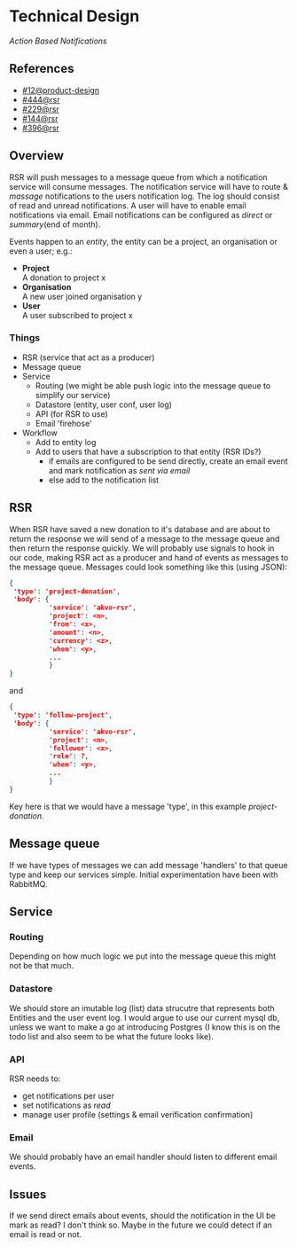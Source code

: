 # Technical Design
*Action Based Notifications*

## References
- [#12@product-design](https://github.com/akvo/akvo-product-design/issues/12)
- [#444@rsr](https://github.com/akvo/akvo-rsr/issues/444)
- [#229@rsr](https://github.com/akvo/akvo-rsr/issues/229)
- [#144@rsr](https://github.com/akvo/akvo-rsr/issues/144)
- [#396@rsr](https://github.com/akvo/akvo-rsr/issues/396)


## Overview
RSR will push messages to a message queue from which a notification service will consume messages. The notification service will have to route & *massage* notifications to the users notification log. The log should consist of read and unread notifications. A user will have to enable email notifications via email. Email notifications can be configured as *direct* or *summary*(end of month).

Events happen to an *entity*, the entity can be a project, an organisation or even a user; e.g.: 

- **Project**  
  A donation to project x
- **Organisation**  
  A new user joined organisation y
- **User**  
  A user subscribed to project x

### Things
- RSR (service that act as a producer)
- Message queue
- Service
	- Routing (we might be able push logic into the message queue to simplify our service)
	- Datastore (entity, user conf, user log)
	- API (for RSR to use)
	- Email 'firehose' 
- Workflow
	- Add to entity log
	- Add to users that have a subscription to that entity (RSR IDs?)
		- if emails are configured to be send directly, create an email event and mark notification as *sent via email*
		- else add to the notification list


## RSR
When RSR have saved a new donation to it's database and are about to return the response we will send of a message to the message queue and then return the response quickly. We will probably use signals to hook in our code, making RSR act as a producer and hand of events as messages to the message queue. Messages could look something like this (using JSON):  
```json
{
 'type': 'project-donation',
 'body': {
 		  'service': 'akvo-rsr',
 		  'project': <n>,
          'from': <x>,
          'amount': <n>,
          'currency': <z>,
          'when': <y>,
          ...
          }
}
```
and   

```json
{
 'type': 'follow-project',
 'body': {
 		  'service': 'akvo-rsr',
 		  'project': <n>,
          'follower': <x>,
          'role': ?,
          'when': <y>,
          ...
          }
}
```

Key here is that we would have a message 'type', in this example *project-donation*.

## Message queue
If we have types of messages we can add message 'handlers' to that queue type and keep our services simple. Initial experimentation have been with RabbitMQ. 

## Service

### Routing
Depending on how much logic we put into the message queue this might not be that much.

### Datastore
We should store an imutable log (list) data strucutre that represents both Entities and the user event log.
I would argue to use our current mysql db, unless we want to make a go at introducing Postgres (I know this is on the todo list and also seem to be what the future looks like).

### API
RSR needs to:
- get notifications per user
- set notifications as *read*
- manage user profile (settings & email verification confirmation)

### Email
We should probably have an email handler should listen to different email events. 

## Issues
If we send direct emails about events, should the notification in the UI be mark as read? I don't think so. Maybe in the future we could detect if an email is read or not.
